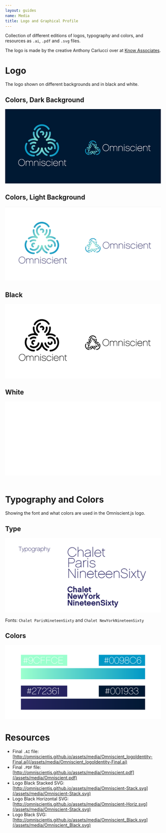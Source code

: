 ```yaml
---
layout: guides
name: Media
title: Logo and Graphical Profile
---
```


Collection of different editions of logos, typography and colors, and resources
as `.ai`, `.pdf` and `.svg` files.

The logo is made by the creative Anthony Carlucci over at [Know Associates](http://knowassociates.com/).

# Logo

The logo shown on different backgrounds and in black and white.

## Colors, Dark Background

![Omniscient.js](/assets/media/Omniscient_Color-Light.png)

## Colors, Light Background
![Omniscient.js](/assets/media/Omniscient_Color-Dark-Full.png)

## Black
![Omniscient.js](/assets/media/Omniscient_Black.png)

## White

<div class="logo-white">
  <img src="/assets/media/Omniscient_White.png" alt="Omniscient.js" />
</div>

<br />

# Typography and Colors

Showing the font and what colors are used in the Omniscient.js logo.

## Type
![Typography Omniscient.js](/assets/media/Omniscient_Guide-Type.png)

Fonts: `Chalet ParisNineteenSixty` and `Chalet NewYorkNineteenSixty`

## Colors
![Typography Omniscient.js](/assets/media/Omniscient_Guide-Colors.png)


# Resources

* Final `.AI` file: [http://omniscientjs.github.io/assets/media/Omniscient_logoIdentity-Final.ai](/assets/media/Omniscient_logoIdentity-Final.ai)
* Final `.PDF` file: [http://omniscientjs.github.io/assets/media/Omniscient.pdf](/assets/media/Omniscient.pdf)
* Logo Black Stacked SVG: [http://omniscientjs.github.io/assets/media/Omniscient-Stack.svg](/assets/media/Omniscient-Stack.svg)
* Logo Black Horizontal SVG: [http://omniscientjs.github.io/assets/media/Omniscient-Horiz.svg](/assets/media/Omniscient-Stack.svg)
* Logo Black SVG: [http://omniscientjs.github.io/assets/media/Omniscient_Black.svg](/assets/media/Omniscient_Black.svg)

